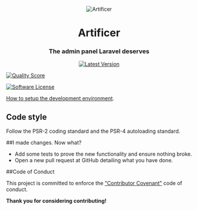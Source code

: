 <p align="center">

 <img src="https://cloud.githubusercontent.com/assets/642299/19163982/726d7934-8bfe-11e6-8805-c7a52512eb2a.png" alt="Artificer" title="Artificer" />
 <h1 align="center">Artificer</h1>
 <h3 align="center">The admin panel Laravel deserves</h3>

 <p align="center">
  <a align="center" href="https://github.com/marcmascarell/laravel-artificer/releases"><img src="https://img.shields.io/github/release/marcmascarell/laravel-artificer.svg?style=flat-square" alt="Latest Version"></a>

  <a align="center" href="https://scrutinizer-ci.com/g/marcmascarell/laravel-artificer/"><img src="https://img.shields.io/scrutinizer/g/marcmascarell/laravel-artificer.svg?style=flat-square" alt="Quality Score"></a>

  <a align="center" href="LICENSE.md"><img src="https://img.shields.io/badge/license-MIT-brightgreen.svg?style=flat-square" alt="Software License"></a>
 </p>
</p>

[How to setup the development environment](https://github.com/marcmascarell/artificer-demo).

## Code style

Follow the PSR-2 coding standard and the PSR-4 autoloading standard.

##I made changes. Now what?

- Add some tests to prove the new functionality and ensure nothing broke.
- Open a new pull request at GitHub detailing what you have done.

##Code of Conduct

This project is committed to enforce the <a href="http://contributor-covenant.org/version/1/4/" target="_blank">"Contributor Covenant"</a> code of conduct.


**Thank you for considering contributing!**
